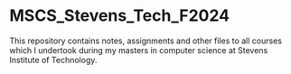 # MSCS_Stevens_Tech_F2024
This repository contains notes, assignments and other files to all courses which I undertook during my masters in computer science at Stevens Institute of Technology.
